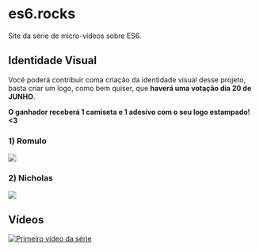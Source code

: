 # es6.rocks

Site da série de micro-vídeos sobre ES6.

## Identidade Visual

Você poderá contribuir coma  criação da identidade visual desse projeto, basta criar um logo, como bem quiser, que **haverá uma votação dia 20 de JUNHO**.

**O ganhador receberá 1 camiseta e 1 adesivo com o seu logo estampado! <3**

### 1) Romulo
![](https://raw.githubusercontent.com/Webschool-io/es6.rocks/master/logos/romulomourao.png)

### 2) Nicholas
![](https://raw.githubusercontent.com/Webschool-io/es6.rocks/master/logos/Nicholas_br_twitter.jpg)

## Vídeos

[![Primeiro vídeo da série](http://i.imgur.com/OVVYpvo.png)](https://www.youtube.com/watch?v=QOW6ej5nHxE&index=1&list=PL77JVjKTJT2gS3pkXAamNG2EakHA53HcS)


